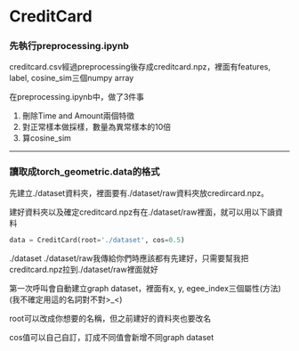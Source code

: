 # CreditCard

### 先執行preprocessing.ipynb

creditcard.csv經過preprocessing後存成creditcard.npz，裡面有features, label, cosine_sim三個numpy array

在preprocessing.ipynb中，做了3件事

1. 刪除Time and Amount兩個特徵
2. 對正常樣本做採樣，數量為異常樣本的10倍
3. 算cosine_sim

---

### 讀取成torch_geometric.data的格式

先建立./dataset資料夾，裡面要有./dataset/raw資料夾放credircard.npz。

建好資料夾以及確定creditcard.npz有在./dataset/raw裡面，就可以用以下讀資料

```python
data = CreditCard(root='./dataset', cos=0.5)
```

./dataset ./dataset/raw我傳給你們時應該都有先建好，只需要幫我把creditcard.npz拉到./dataset/raw裡面就好

第一次呼叫會自動建立graph dataset，裡面有x, y, egee_index三個屬性(方法)(我不確定用這的名詞對不對>_<)

root可以改成你想要的名稱，但之前建好的資料夾也要改名

cos值可以自己自訂，訂成不同值會新增不同graph dataset
